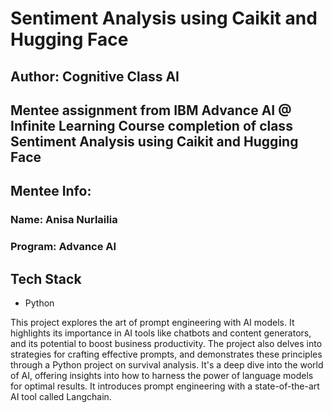 
# Sentiment Analysis using Caikit and Hugging Face

## Author: Cognitive Class AI

## Mentee assignment from IBM Advance AI @ Infinite Learning Course completion of class Sentiment Analysis using Caikit and Hugging Face

## Mentee Info: 
### Name: Anisa Nurlailia
### Program: Advance AI

## Tech Stack
* Python

This project explores the art of prompt engineering with AI models. It highlights its importance in AI tools like chatbots and content generators, and its potential to boost business productivity. The project also delves into strategies for crafting effective prompts, and demonstrates these principles through a Python project on survival analysis. It's a deep dive into the world of AI, offering insights into how to harness the power of language models for optimal results. It introduces prompt engineering with a state-of-the-art AI tool called Langchain.

